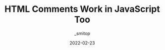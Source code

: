 ---
author: _smitop
date: 2022-02-23
tags:
  - javascript
  - html
target_url: https://smitop.com/post/js-html-comments/
title: HTML Comments Work in JavaScript Too
---